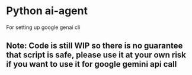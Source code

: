 # Python ai-agent

For setting up google genai cli

## Note: Code is still WIP so there is no guarantee that script is safe, please use it at your own risk if you want to use it for google gemini api call